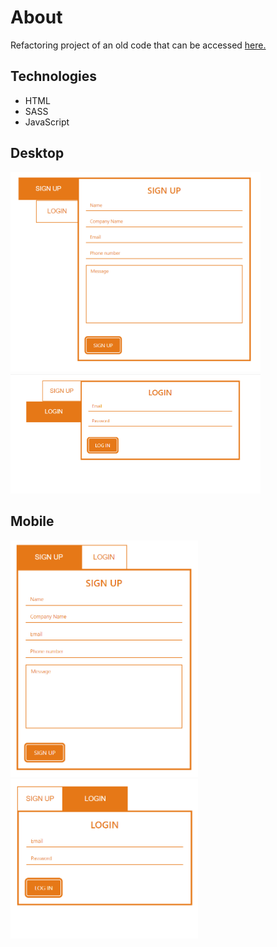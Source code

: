 # About

Refactoring project of an old code that can be accessed [here.](https://codepen.io/juunegreiros/pen/goGgKQ)

## Technologies
- HTML
- SASS
- JavaScript

## Desktop
<div align="left">
<img src="/img/desktop1.PNG" width=400 />
<img src="/img/desktop2.PNG" width=400 />
</div>

## Mobile
<div align="left">
<img src="/img/mobile1.PNG" width=300 />
<img src="/img/mobile2.PNG" width=300 />
<div>
